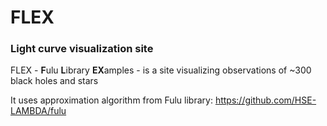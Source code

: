 # FLEX
### Light curve visualization site
FLEX - **F**ulu **L**ibrary **EX**amples - is a site visualizing observations of ~300 black holes and stars

It uses approximation algorithm from Fulu library: https://github.com/HSE-LAMBDA/fulu
